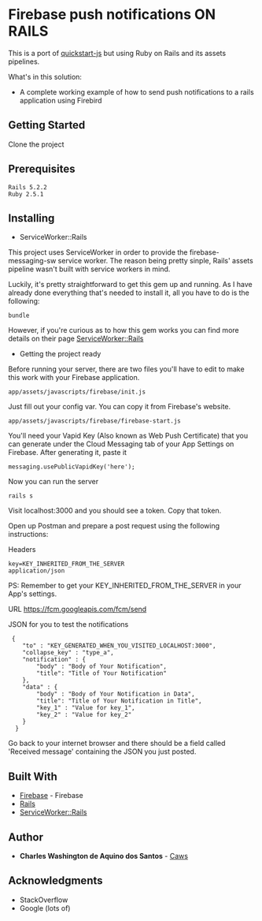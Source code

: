 # Firebase push notifications ON RAILS

This is a port of [quickstart-js](https://github.com/firebase/quickstart-js/tree/master/messaging) but using Ruby on Rails and its assets pipelines.

What's in this solution:

* A complete working example of how to send push notifications to a rails application using Firebird

## Getting Started

Clone the project

## Prerequisites

```
Rails 5.2.2
Ruby 2.5.1
```

## Installing

* ServiceWorker::Rails

This project uses ServiceWorker in order to provide the firebase-messaging-sw service worker. The reason being pretty sinple, Rails' assets pipeline wasn't built with service workers in mind.

Luckily, it's pretty straightforward to get this gem up and running. As I have already done everything that's needed to install it, all you have to do is the following: 

```
bundle
```

However, if you're curious as to how this gem works you can find more details on their page [ServiceWorker::Rails](https://github.com/rossta/serviceworker-rails)

* Getting the project ready

Before running your server, there are two files you'll have to edit to make this work with your Firebase application.

```
app/assets/javascripts/firebase/init.js
```

Just fill out your config var. You can copy it from Firebase's website.

```
app/assets/javascripts/firebase/firebase-start.js
```

You'll need your Vapid Key (Also known as Web Push Certificate) that you can generate under 
the Cloud Messaging tab of your App Settings on Firebase. After generating it, paste it 

```
messaging.usePublicVapidKey('here');
```

Now you can run the server

```
rails s
```

Visit localhost:3000 and you should see a token. Copy that token.

Open up Postman and prepare a post request using the following instructions:

Headers
```
key=KEY_INHERITED_FROM_THE_SERVER
application/json
```
PS: Remember to get your KEY_INHERITED_FROM_THE_SERVER in your App's settings.

URL
https://fcm.googleapis.com/fcm/send

JSON for you to test the notifications

```
 {
    "to" : "KEY_GENERATED_WHEN_YOU_VISITED_LOCALHOST:3000",
    "collapse_key" : "type_a",
    "notification" : {
        "body" : "Body of Your Notification",
        "title": "Title of Your Notification"
    },
    "data" : {
        "body" : "Body of Your Notification in Data",
        "title": "Title of Your Notification in Title",
        "key_1" : "Value for key_1",
        "key_2" : "Value for key_2"
    }
  }
```

Go back to your internet browser and there should be a field called 'Received message' containing
the JSON you just posted.

## Built With

* [Firebase](https://github.com/firebase/) - Firebase
* [Rails](https://github.com/rails/rails)
* [ServiceWorker::Rails](https://github.com/rossta/serviceworker-rails)

## Author

* **Charles Washington de Aquino dos Santos** - [Caws](https://github.com/caws)

## Acknowledgments

* StackOverflow
* Google (lots of)